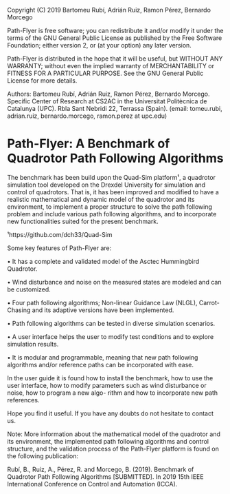 
   Copyright (C) 2019 Bartomeu Rubí, Adrián Ruiz, 
                      Ramon Pérez, Bernardo Morcego

 Path-Flyer is free software; you can redistribute it and/or modify
 it under the terms of the GNU General Public License as published by
 the Free Software Foundation; either version 2, or (at your option)
 any later version.

 Path-Flyer is distributed in the hope that it will be useful,
 but WITHOUT ANY WARRANTY; without even the implied warranty of
 MERCHANTABILITY or FITNESS FOR A PARTICULAR PURPOSE.  See the
 GNU General Public License for more details.
 
Authors:
Bartomeu Rubı́, Adrián Ruiz, Ramon Pérez, Bernardo Morcego.
Specific Center of Research at CS2AC in the Universitat Politècnica de Catalunya (UPC).
Rbla Sant Nebridi 22, Terrassa (Spain). (email: tomeu.rubi, adrian.ruiz, bernardo.morcego,
ramon.perez at upc.edu)

# Path-Flyer: A Benchmark of Quadrotor Path Following Algorithms

The benchmark has been build upon the Quad-Sim platform¹, a quadrotor simulation
tool developed on the Drexdel University for simulation and control of quadrotors. That is,
it has been improved and modified to have a realistic mathematical and dynamic model of the
quadrotor and its environment, to implement a proper structure to solve the path following
problem and include various path following algorithms, and to incorporate new functionalities 
suited for the present benchmark.

¹https://github.com/dch33/Quad-Sim

Some key features of Path-Flyer are:

• It has a complete and validated model of the Asctec Hummingbird Quadrotor.

• Wind disturbance and noise on the measured states are modeled and can be customized.

• Four path following algorithms; Non-linear Guidance Law (NLGL), Carrot-Chasing
and its adaptive versions have been implemented.

• Path following algorithms can be tested in diverse simulation scenarios.

• A user interface helps the user to modify test conditions and to explore simulation
results.

• It is modular and programmable, meaning that new path following algorithms and/or
reference paths can be incorporated with ease.

In the user guide it is found how to install the benchmark, how to use the user interface,
how to modify parameters such as wind disturbance or noise, how to program a new algo-
rithm and how to incorporate new path references.

Hope you find it useful. If you have any doubts do not hesitate to contact us.


Note: More information about the mathematical model of the quadrotor and its environment,
the implemented path following algorithms and control structure, and the validation
process of the Path-Flyer platform is found on the following publication:

Rubı́, B., Ruiz, A., Pérez, R. and Morcego, B. (2019). Benchmark of Quadrotor Path Following
Algorithms [SUBMITTED]. In 2019 15th IEEE International Conference on Control and
Automation (ICCA).

